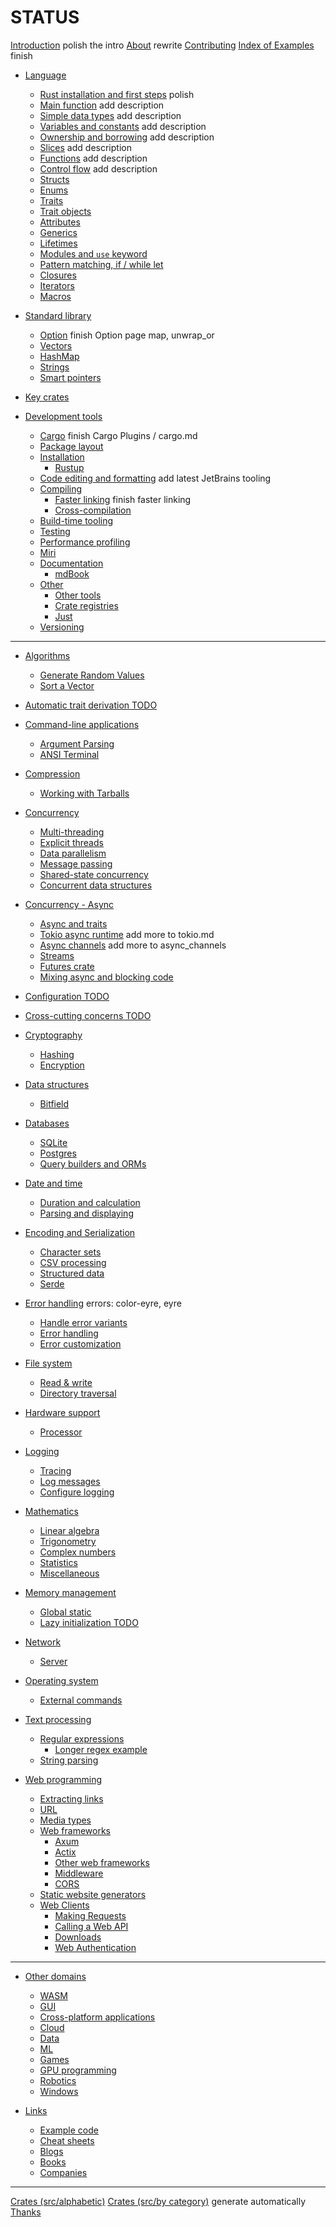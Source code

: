 # STATUS

[Introduction](src/index.md) polish the intro
[About](src/_about.md) rewrite
[Contributing](src/contributing/index.md)
[Index of Examples](src/_examples_index.md) finish

- [Language](src/lang/index.md)
  - [Rust installation and first steps](src/lang/rust_install.md) polish
  - [Main function](src/lang/main.md) add description
  - [Simple data types](src/lang/simple_data_types.md) add description
  - [Variables and constants](src/lang/variables_and_constants.md) add description
  - [Ownership and borrowing](src/lang/ownership_borrowing.md)   add description
  - [Slices](src/lang/slices.md)   add description
  - [Functions](src/lang/functions.md)   add description
  - [Control flow](src/lang/control_flow.md) add description
  - [Structs](src/lang/structs.md)
  - [Enums](src/lang/enums.md)
  - [Traits](src/lang/traits.md)
  - [Trait objects](src/lang/trait_objects.md)
  - [Attributes](src/lang/attributes.md)
  - [Generics](src/lang/generics.md)
  - [Lifetimes](src/lang/lifetimes.md)
  - [Modules and `use` keyword](src/lang/modules.md)
  - [Pattern matching, if / while let](src/lang/match.md)
  - [Closures](src/lang/closures.md)
  - [Iterators](src/lang/iterators.md)
  - [Macros](src/lang/macros.md)

- [Standard library](src/standard_library/index.md)
  - [Option](src/standard_library/option.md) finish Option page map, unwrap_or
  - [Vectors](src/standard_library/vectors.md)
  - [HashMap](src/standard_library/hashmaps.md)
  - [Strings](src/standard_library/strings.md)
  - [Smart pointers](src/standard_library/smart_pointers.md)

- [Key crates](src/key_crates.md)

- [Development tools](src/categories/development-tools/index.md)
  - [Cargo](src/categories/development-tools/cargo/index.md) finish Cargo Plugins / cargo.md
  - [Package layout](src/categories/development-tools/cargo/package_layout.md)
  - [Installation](src/categories/development-tools/installation/index.md)
    - [Rustup](src/categories/development-tools/installation/rustup.md)
  - [Code editing and formatting](src/categories/development-tools/editing/index.md) add latest JetBrains tooling
  - [Compiling](src/categories/compilers/_index.md)
    - [Faster linking](src/categories/compilers/faster_linking.md)  finish faster linking
    - [Cross-compilation](src/categories/compilers/cross_compilation.md)
  - [Build-time tooling](src/categories/development-tools/build_tools.md)
  - [Testing](src/categories/development-tools/testing.md)
  - [Performance profiling](src/categories/development-tools/performance.md)
  - [Miri](src/categories/development-tools/other/miri.md)
  - [Documentation](src/categories/development-tools/documentation/index.md)
    - [mdBook](src/categories/development-tools/documenting/mdbook.md)
  - [Other](src/categories/development-tools/other.md)
    - [Other tools](src/categories/development-tools/other/other_tools.md)
    - [Crate registries](src/categories/development-tools/cargo/crates.md)
    - [Just](src/categories/development-tools/other/just.md)
  - [Versioning](src/categories/development-tools/versioning.md)

---

- [Algorithms](src/categories/algorithms/index.md)
  - [Generate Random Values](src/categories/algorithms/randomness.md)
  - [Sort a Vector](src/categories/algorithms/sorting.md)

- [Automatic trait derivation TODO](src/standard_library/derive.md)

- [Command-line applications](src/categories/command-line-interface/index.md)
  - [Argument Parsing](src/categories/command-line-interface/arguments.md)
  - [ANSI Terminal](src/categories/command-line-interface/ansi_terminal.md)

- [Compression](src/categories/compression/_index.md)
  - [Working with Tarballs](src/categories/compression/tar.md)

- [Concurrency](src/categories/concurrency/index.md)
  - [Multi-threading](src/categories/concurrency/multithreading.md)
  - [Explicit threads](src/categories/concurrency/threads.md)
  - [Data parallelism](src/categories/concurrency/parallel.md)
  - [Message passing](src/categories/concurrency/message_passing.md)
  - [Shared-state concurrency](src/categories/concurrency/shared_state/index.md)
  - [Concurrent data structures](src/concurrency/shared_state/concurrent_data_structures.md)

- [Concurrency - Async](src/concurrency/async.md)
  - [Async and traits](src/async/async_traits.md)
  - [Tokio async runtime](src/async/tokio.md) add more to tokio.md
  - [Async channels](src/async/async_channels.md) add more to async_channels
  - [Streams](src/async/streams.md)
  - [Futures crate](src/async/futures.md)
  - [Mixing async and blocking code](src/async/async_and_blocking.md)

- [Configuration TODO](src/categories/config/index.md)

- [Cross-cutting concerns TODO](src/cross_cutting_concerns.md)

- [Cryptography](src/categories/cryptography/index.md)
  - [Hashing](src/categories/cryptography/hashing.md)
  - [Encryption](src/cryptography/encryption.md)

- [Data structures](src/categories/data-structures/_index.md)
  - [Bitfield](src/categories/data-structures/bitfield.md)

- [Databases](src/categories/database/_index.md)
  - [SQLite](src/categories/database/sqlite.md)
  - [Postgres](src/categories/database/postgres.md)
  - [Query builders and ORMs](src/categories/database/query_builders_orms.md)

- [Date and time](src/categories/date-and-time/index.md)
  - [Duration and calculation](src/categories/date-and-time/duration.md)
  - [Parsing and displaying](src/categories/date-and-time/parse.md)

- [Encoding and Serialization](src/categories/encoding/index.md)
  - [Character sets](src/categories/encoding/strings.md)
  - [CSV processing](src/categories/encoding/csv.md)
  - [Structured data](src/categories/encoding/complex.md)
  - [Serde](src/categories/encoding/serde.md)

- [Error handling](src/categories/rust-patterns/_index.md) errors: color-eyre, eyre
  - [Handle error variants](src/categories/rust-patterns/errors/handle.md)
  - [Error handling](src/categories/rust-patterns/errors/error_handling.md)
  - [Error customization](src/categories/rust-patterns/errors/error_customization.md)

- [File system](src/categories/filesystem/index.md)
  - [Read & write](src/categories/filesystem/read-write.md)
  - [Directory traversal](src/categories/filesystem/dir.md)

- [Hardware support](src/categories/hardware-support/index.md)
  - [Processor](src/categories/hardware-support/processor.md)

- [Logging](src/categories/development-tools_debugging/index.md)
  - [Tracing](src/categories/development-tools_debugging/tracing.md)
  - [Log messages](src/categories/development-tools_debugging/log.md)
  - [Configure logging](src/categories/development-tools_debugging/config_log.md)

- [Mathematics](src/categories/mathematics/_index.md)
  - [Linear algebra](src/categories/mathematics/linear_algebra.md)
  - [Trigonometry](src/categories/mathematics/trigonometry.md)
  - [Complex numbers](src/categories/mathematics/complex_numbers.md)
  - [Statistics](src/categories/mathematics/statistics.md)
  - [Miscellaneous](src/categories/mathematics/miscellaneous.md)

- [Memory management](src/categories/memory-management/_index.md)
  - [Global static](src/categories/memory-management/global_static.md)
  - [Lazy initialization TODO](src/categories/memory-management/lazy_initialization.md)

- [Network](src/categories/network-programming/index.md)
  - [Server](src/categories/network-programming/server.md)

- [Operating system](src/categories/os/index.md)
  - [External commands](src/categories/os/external.md)

- [Text processing](src/categories/text-processing/index.md)
  - [Regular expressions](src/categories/text-processing/regex.md)
    - [Longer regex example](src/categories/text-processing/regex2.md)
  - [String parsing](src/categories/text-processing/string_parsing.md)

- [Web programming](src/categories/web-programming/index.md)
  - [Extracting links](src/categories/web-programming/scraping.md)
  - [URL](src/categories/web-programming/url.md)
  - [Media types](src/categories/web-programming/mime.md)
  - [Web frameworks](src/categories/web-programming/server.md)
    - [Axum](src/categories/web-programming/server/axum.md)
    - [Actix](src/categories/web-programming/actix.md)
    - [Other web frameworks](src/web/server/other_frameworks.md)
    - [Middleware](src/web/server/middleware.md)
    - [CORS](src/web/server/cors.md)
  - [Static website generators](src/web/server/static_website_generators.md)
  - [Web Clients](src/web/clients.md)
    - [Making Requests](src/clients/requests.md)
    - [Calling a Web API](src/clients/apis.md)
    - [Downloads](src/clients/download.md)
    - [Web Authentication](src/clients/authentication.md)

---

- [Other domains](src/other/domains.md)
  - [WASM](src/domains/wasm.md)
  - [GUI](src/domains/gui.md)
  - [Cross-platform applications](src/domains/cross_platform.md)
  - [Cloud](src/domains/cloud.md)
  - [Data](src/domains/data.md)
  - [ML](src/domains/ml.md)
  - [Games](src/domains/games.md)
  - [GPU programming](src/domains/gpu.md)
  - [Robotics](src/domains/robotics.md)
  - [Windows](src/domains/windows.md)

- [Links](src/links/index.md)
  - [Example code](src/links/example_code.md)
  - [Cheat sheets](src/links/rust_cheatsheets.md)
  - [Blogs](src/links/blogs.md)
  - [Books](src/links/books.md)
  - [Companies](src/links/companies.md)

---

[Crates (src/alphabetic)](src/crates.md)
[Crates (src/by category)](src/_categories.md) generate automatically
[Thanks](src/thanks.md)
